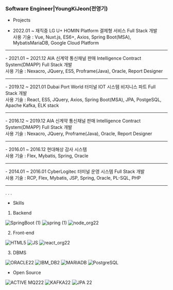 ### Software Engineer|YoungKiJeon(전영기)


* Projects
- 2022.01 ~ 재직중     LG U+ HOMIN Platform 결제형 서비스 Full Stack 개발<br />
                       사용 기술 : Vue, Nuxt.js, ES6+, Axios, Spring Boot(MSA), MybatisMariaDB, Google Cloud Platform
<hr/>
- 2021.01 ~ 2021.12    AIA 신계약 통신채널 판매 Intelligence Contract System(DMAPP) Full Stack 개발<br />
                       사용 기술 : Nexacro, JQuery, ES5, Proframe(Java), Oracle, Report Designer
<hr/>
- 2019.12 ~ 2021.01    Dubai Port World 터미널 IOT 시스템 비지니스 파트 Full Stack 개발<br />
                       사용 기술 : React, ES5, JQuery, Axios, Spring Boot(MSA), JPA, PostgeSQL, Apache Kafka, ELK stack
<hr/>                       
- 2016.12 ~ 2019.12    AIA 신계약 통신채널 판매 Intelligence Contract System(DMAPP) Full Stack 개발<br />
                       사용 기술 : Nexacro, JQuery, Proframe(Java), Oracle, Report Designer
<hr/>
- 2016.01 ~ 2016.12    현대해상 감사 시스템<br />
                       사용 기술 : Flex, Mybatis, Spring, Oracle
<hr/>
- 2014.01 ~ 2016.01    CyberLogitec 터미널 운영 시스템 Full Stack 개발<br />
                       사용 기술 : RCP, Flex, Mybatis, JSP, Spring, Oracle, PL-SQL, PHP
<hr/>
.
.
.


* Skills
1. Backend

![SpringBoot (1)](https://user-images.githubusercontent.com/60690630/142000011-b18534a0-184c-43b9-8ae2-1a9a94f4e6d8.png)
![spring (1)](https://user-images.githubusercontent.com/60690630/142001009-12217047-90b6-4052-9e30-73fb308a63b7.png)
![node_org22](https://user-images.githubusercontent.com/60690630/142858450-e3fd2466-1a78-462a-b44f-b133948a157d.png)

2. Front-end

![HTML5](https://user-images.githubusercontent.com/60690630/142001106-58bcdad2-86d9-46b5-8651-823cb1af7dfe.png)
![JS](https://user-images.githubusercontent.com/60690630/142001133-831ab49d-3f35-4162-80c3-36138db2cd49.png)
![react_org22](https://user-images.githubusercontent.com/60690630/142859240-ef67ea82-32fe-4d9b-b638-91b49c3612d3.png)

3. DBMS

![ORACLE22](https://user-images.githubusercontent.com/60690630/142860601-72c667ea-2a5f-495b-95b3-dc6644a76b83.png)
![IBM_DB2](https://user-images.githubusercontent.com/60690630/142002566-4678e3a9-ed05-4d6f-9bbb-421a56201f11.png)
![MARIADB](https://user-images.githubusercontent.com/60690630/142002627-7a8a4fb5-5f21-4487-be50-f57b2b655d59.png)
![PostgreSQL](https://user-images.githubusercontent.com/60690630/142002674-6a188d18-5b98-437f-b9e4-983af7433260.png)

* Open Source

![ACTIVE MQ222](https://user-images.githubusercontent.com/60690630/142859690-7ecca44b-a1c9-495c-9994-8a822b064423.png)
![KAFKA22](https://user-images.githubusercontent.com/60690630/142860003-3062befb-eadd-4913-977c-24329ed9a457.png)
![JPA 22](https://user-images.githubusercontent.com/60690630/142860244-8dd59264-ea5f-4636-b20d-f1dcce53efd2.png)


